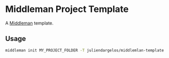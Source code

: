 # Middleman Project Template

A [Middleman](https://middlemanapp.com) template.

## Usage

```bash
middleman init MY_PROJECT_FOLDER -T juliendargelos/middlemlan-template
```
